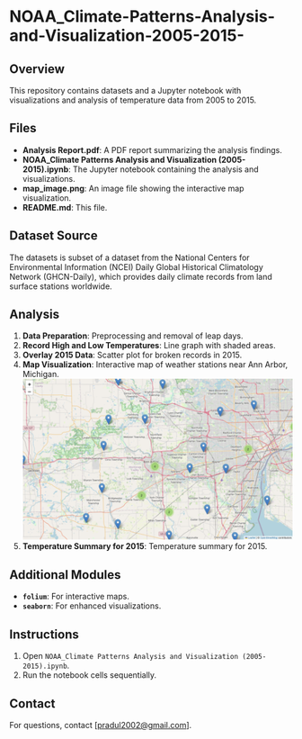# NOAA_Climate-Patterns-Analysis-and-Visualization-2005-2015-

## Overview
This repository contains datasets and a Jupyter notebook with visualizations and analysis of temperature data from 2005 to 2015.

## Files
- **Analysis Report.pdf**: A PDF report summarizing the analysis findings.
- **NOAA_Climate Patterns Analysis and Visualization (2005-2015).ipynb**: The Jupyter notebook containing the analysis and visualizations.
- **map_image.png**: An image file showing the interactive map visualization.
- **README.md**: This file.
  
## Dataset Source
The datasets is subset of a dataset from the National Centers for Environmental Information (NCEI) Daily Global Historical Climatology Network (GHCN-Daily), which provides daily climate records from land surface stations worldwide.

## Analysis
1. **Data Preparation**: Preprocessing and removal of leap days.
2. **Record High and Low Temperatures**: Line graph with shaded areas.
3. **Overlay 2015 Data**: Scatter plot for broken records in 2015.
4. **Map Visualization**: Interactive map of weather stations near Ann Arbor, Michigan.
   ![Logo](map_image.png)
5. **Temperature Summary for 2015**: Temperature summary for 2015.

## Additional Modules
- **`folium`**: For interactive maps.
- **`seaborn`**: For enhanced visualizations.

## Instructions
1. Open `NOAA_Climate Patterns Analysis and Visualization (2005-2015).ipynb`.
2. Run the notebook cells sequentially.

## Contact
For questions, contact [pradul2002@gmail.com].
